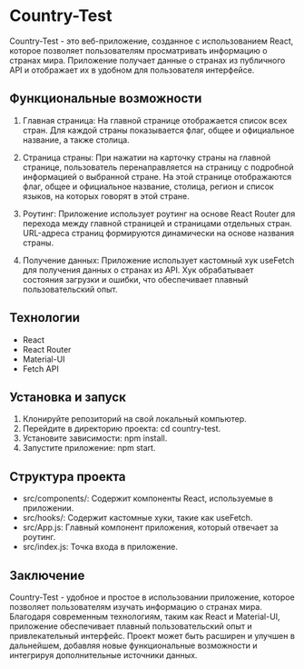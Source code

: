 # Country-Test

Country-Test - это веб-приложение, созданное с использованием React, которое позволяет пользователям просматривать информацию о странах мира. Приложение получает данные о странах из публичного API и отображает их в удобном для пользователя интерфейсе.

## Функциональные возможности

1. Главная страница: На главной странице отображается список всех стран. Для каждой страны показывается флаг, общее и официальное название, а также столица.

2. Страница страны: При нажатии на карточку страны на главной странице, пользователь перенаправляется на страницу с подробной информацией о выбранной стране. На этой странице отображаются флаг, общее и официальное название, столица, регион и список языков, на которых говорят в этой стране.

3. Роутинг: Приложение использует роутинг на основе React Router для перехода между главной страницей и страницами отдельных стран. URL-адреса страниц формируются динамически на основе названия страны.

4. Получение данных: Приложение использует кастомный хук useFetch для получения данных о странах из API. Хук обрабатывает состояния загрузки и ошибки, что обеспечивает плавный пользовательский опыт.

## Технологии

- React
- React Router
- Material-UI
- Fetch API

## Установка и запуск

1. Клонируйте репозиторий на свой локальный компьютер.
2. Перейдите в директорию проекта: cd country-test.
3. Установите зависимости: npm install.
4. Запустите приложение: npm start.

## Структура проекта

- src/components/: Содержит компоненты React, используемые в приложении.
- src/hooks/: Содержит кастомные хуки, такие как useFetch.
- src/App.js: Главный компонент приложения, который отвечает за роутинг.
- src/index.js: Точка входа в приложение.

## Заключение

Country-Test - удобное и простое в использовании приложение, которое позволяет пользователям изучать информацию о странах мира. Благодаря современным технологиям, таким как React и Material-UI, приложение обеспечивает плавный пользовательский опыт и привлекательный интерфейс. Проект может быть расширен и улучшен в дальнейшем, добавляя новые функциональные возможности и интегрируя дополнительные источники данных.
